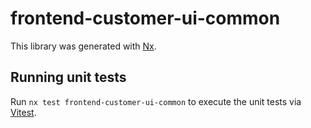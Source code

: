 # frontend-customer-ui-common

This library was generated with [Nx](https://nx.dev).

## Running unit tests

Run `nx test frontend-customer-ui-common` to execute the unit tests via [Vitest](https://vitest.dev/).
